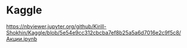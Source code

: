 # Kaggle
https://nbviewer.jupyter.org/github/Kirill-Shokhin/Kaggle/blob/5e54e9cc312cbcba7ef8b25a5a6d7016e2c9f5c8/Акции.ipynb
